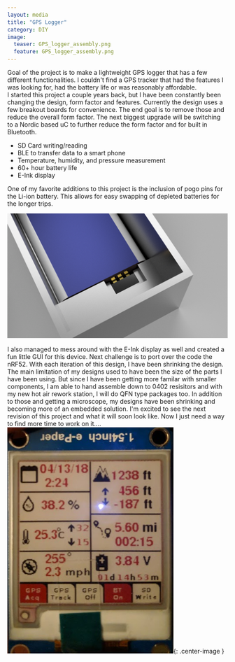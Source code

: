```yaml
---
layout: media
title: "GPS Logger"
category: DIY
image:
  teaser: GPS_logger_assembly.png
  feature: GPS_logger_assembly.png
---
```




Goal of the project is to make a lightweight GPS logger that has a few different functionalities.  I couldn't find a GPS tracker that had the features I was looking for, had the battery life or was reasonably affordable.  
I started this project a couple years back, but I have been constantly been changing the design, form factor and features.  Currently the design uses  a few breakout boards for convenience.  The end goal is to remove those
and reduce the overall form factor.  The next biggest upgrade will be switching to a Nordic based uC to further reduce the form factor and for built in Bluetooth.


<ul>
  <li>SD Card writing/reading</li>
  <li>BLE to transfer data to a smart phone</li>
  <li>Temperature, humidity, and pressure measurement</li>
  <li>60+ hour battery life</li>
  <li>E-Ink display</li>
</ul>

One of my favorite additions to this project is the inclusion of pogo pins for the Li-ion battery.  This allows for easy swapping of depleted batteries for the longer trips.  

![Bogo pins](/images/battery_pogo.png)

I also managed to mess around with the E-Ink display as well and created a fun little GUI for this device.  Next challenge is to port over the code the nRF52.  With each iteration of this design, I have been shrinking the design.  The main limitation of my designs used to have been the size of the parts I have been using.  But since I have been getting more familar with smaller components, I am able to hand assemble down to 0402 resisitors and with my new hot air rework station, I will do QFN type packages too.  In addition to those and getting a microscope, my designs have been shrinking and becoming more of an embedded solution.  I'm excited to see the next revision of this project and what it will soon look like.  Now I just need a way to find more time to work on it....
![Eink demo](/images/gpsLogger/eink.png){: .center-image }
